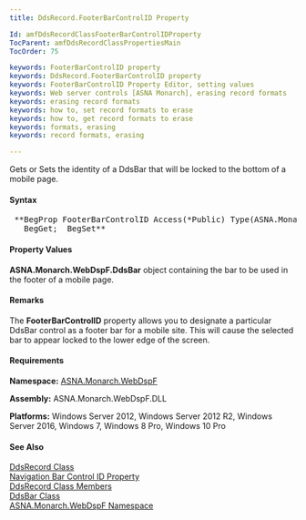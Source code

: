 ```yaml
---
title: DdsRecord.FooterBarControlID Property

Id: amfDdsRecordClassFooterBarControlIDProperty
TocParent: amfDdsRecordClassPropertiesMain
TocOrder: 75

keywords: FooterBarControlID property
keywords: DdsRecord.FooterBarControlID property
keywords: FooterBarControlID Property Editor, setting values
keywords: Web server controls [ASNA Monarch], erasing record formats
keywords: erasing record formats
keywords: how to, set record formats to erase
keywords: how to, get record formats to erase
keywords: formats, erasing
keywords: record formats, erasing

---
```


Gets or Sets the identity of a DdsBar that will be locked to the bottom of a mobile page.

#### Syntax
<pre class="prettyprint"> **BegProp FooterBarControlID Access(*Public) Type(ASNA.Monarch.WebDspF.DdsBar)
   BegGet;  BegSet** </pre>

#### Property Values
**ASNA.Monarch.WebDspF.DdsBar** object containing the bar to be used in the footer of a mobile page.

#### Remarks
The **FooterBarControlID** property allows you to designate a particular DdsBar control as a footer bar for a mobile site. This will cause the selected bar to appear locked to the lower edge of the screen. 

#### Requirements
**Namespace:** [ASNA.Monarch.WebDspF](amfWebDspFNamespace.html)

**Assembly:** ASNA.Monarch.WebDspF.DLL

**Platforms:** Windows Server 2012, Windows Server 2012 R2, Windows Server 2016, Windows 7, Windows 8 Pro, Windows 10 Pro

#### See Also
[DdsRecord Class](amfDdsRecordClass.html) <br />[Navigation Bar Control ID Property](amfDdsRecordClassNavigationBarControlIDProperty.html)<br /> [ DdsRecord Class Members](amfDdsRecordClassMembers.html) <br /> [DdsBar Class](amfDdsBarClass.html)<br /> [ ASNA.Monarch.WebDspF Namespace](amfWebDspFNamespace.html) <br /> 
